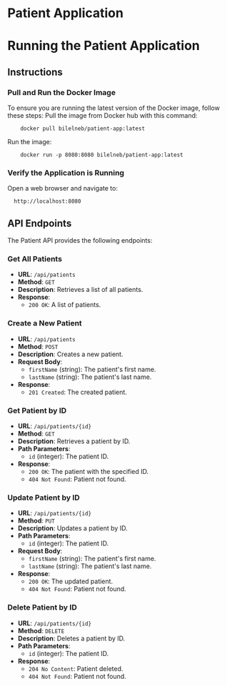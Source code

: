 # Patient Application

# Running the Patient Application

## Instructions

### Pull and Run the Docker Image

To ensure you are running the latest version of the Docker image, follow these steps:
  Pull the image from Docker hub with this command:
  
        docker pull bilelneb/patient-app:latest
  Run the image:
  
        docker run -p 8080:8080 bilelneb/patient-app:latest
### Verify the Application is Running
Open a web browser and navigate to:

      http://localhost:8080

## API Endpoints

The Patient API provides the following endpoints:

### Get All Patients

- **URL**: `/api/patients`
- **Method**: `GET`
- **Description**: Retrieves a list of all patients.
- **Response**:
  - `200 OK`: A list of patients.

### Create a New Patient

- **URL**: `/api/patients`
- **Method**: `POST`
- **Description**: Creates a new patient.
- **Request Body**:
  - `firstName` (string): The patient's first name.
  - `lastName` (string): The patient's last name.
- **Response**:
  - `201 Created`: The created patient.

### Get Patient by ID

- **URL**: `/api/patients/{id}`
- **Method**: `GET`
- **Description**: Retrieves a patient by ID.
- **Path Parameters**:
  - `id` (integer): The patient ID.
- **Response**:
  - `200 OK`: The patient with the specified ID.
  - `404 Not Found`: Patient not found.

### Update Patient by ID

- **URL**: `/api/patients/{id}`
- **Method**: `PUT`
- **Description**: Updates a patient by ID.
- **Path Parameters**:
  - `id` (integer): The patient ID.
- **Request Body**:
  - `firstName` (string): The patient's first name.
  - `lastName` (string): The patient's last name.
- **Response**:
  - `200 OK`: The updated patient.
  - `404 Not Found`: Patient not found.

### Delete Patient by ID

- **URL**: `/api/patients/{id}`
- **Method**: `DELETE`
- **Description**: Deletes a patient by ID.
- **Path Parameters**:
  - `id` (integer): The patient ID.
- **Response**:
  - `204 No Content`: Patient deleted.
  - `404 Not Found`: Patient not found.
